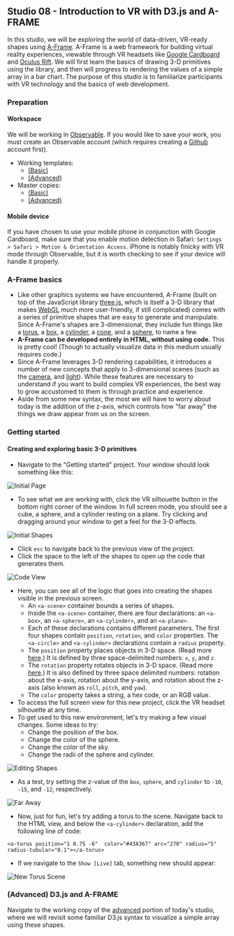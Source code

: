 ## Studio 08 - Introduction to VR with D3.js and A-FRAME

In this studio, we will be exploring the world of data-driven, VR-ready shapes using [A-Frame](https://aframe.io/). A-Frame is a web framework for building virtual reality experiences, viewable through VR headsets like [Google Cardboard](https://vr.google.com/cardboard/) and [Oculus Rift](https://www.oculus.com/rift/). We will first learn the basics of drawing 3-D primitives using the library, and then will progress to rendering the values of a simple array in a bar chart. The purpose of this studio is to familiarize participants with VR technology and the basics of web development.

### Preparation
#### Workspace
We will be working in [Observable](https://beta.observablehq.com/). If you would like to save your work, you must create an Observable account (which requires creating a [Github](https://github.com/) account first).

* Working templates:
	* [(Basic)](https://observablehq.com/@emilyfuhrman/studio-introduction-to-vr-with-d3-js-and-a-frame-basic)
	* [(Advanced)](https://observablehq.com/@emilyfuhrman/studio-introduction-to-vr-with-d3-js-and-a-frame-advanced)
* Master copies:
	* [(Basic)](https://observablehq.com/@emilyfuhrman/master-studio-introduction-to-vr-with-d3-js-and-a-frame-basic)
	* [(Advanced)](https://observablehq.com/@emilyfuhrman/studio-introduction-to-vr-with-d3-js-and-a-frame)

#### Mobile device
If you have chosen to use your mobile phone in conjunction with Google Cardboard, make sure that you enable motion detection in Safari: `Settings > Safari > Motion & Orientation Access`. iPhone is notably finicky with VR mode through Observable, but it is worth checking to see if your device will handle it properly.

### A-Frame basics

* Like other graphics systems we have encountered, A-Frame (built on top of the JavaScript library [three.js](https://threejs.org/), which is itself a 3-D library that makes [WebGL](https://developer.mozilla.org/en-US/docs/Web/API/WebGL_API) much more user-friendly, if still complicated) comes with a series of primitive shapes that are easy to generate and manipulate. Since A-Frame's shapes are 3-dimensional, they include fun things like a [torus](https://aframe.io/docs/0.6.0/primitives/a-torus.html), a [box](https://aframe.io/docs/0.6.0/primitives/a-box.html), a [cylinder](https://aframe.io/docs/0.6.0/primitives/a-cylinder.html), a [cone](https://aframe.io/docs/0.6.0/primitives/a-cone.html), and a [sphere](https://aframe.io/docs/0.6.0/primitives/a-sphere.html), to name a few.
* **A-Frame can be developed entirely in HTML, without using code.** This is pretty cool! (Though to actually visualize data in this medium usually requires code.)
* Since A-Frame leverages 3-D rendering capabilities, it introduces a number of new concepts that apply to 3-dimensional scenes (such as the [camera](https://aframe.io/docs/0.6.0/components/camera.html), and [light](https://aframe.io/docs/0.6.0/components/light.html)). While these features are necessary to understand if you want to build complex VR experiences, the best way to grow accustomed to them is through practice and experience. 
* Aside from some new syntax, the most we will have to worry about today is the addition of the z-axis, which controls how "far away" the things we draw appear from us on the screen. 

### Getting started
#### Creating and exploring basic 3-D primitives

* Navigate to the "Getting started" project. Your window should look something like this:

![Initial Page](https://github.com/emilyfuhrman/datavis_design/blob/master/2019_Spring/Studios/Images/08/01_Initial_Page.png)

* To see what we are working with, click the VR silhouette button in the bottom right corner of the window. In full screen mode, you should see a cube, a sphere, and a cylinder resting on a plane. Try clicking and dragging around your window to get a feel for the 3-D effects.

![Initial Shapes](https://github.com/emilyfuhrman/datavis_design/blob/master/2019_Spring/Studios/Images/08/02_Initial_Shapes.png)

* Click `esc` to navigate back to the previous view of the project.
* Click the space to the left of the shapes to open up the code that generates them. 

![Code View](https://github.com/emilyfuhrman/datavis_design/blob/master/2019_Spring/Studios/Images/08/03_Code_View.png)

* Here, you can see all of the logic that goes into creating the shapes visible in the previous screen.
	* An `<a-scene>` container bounds a series of shapes. 
	* Inside the `<a-scene>` container, there are four declarations: an `<a-box>`, an `<a-sphere>`, an `<a-cylinder>`, and an `<a-plane>`.
	* Each of these declarations contains different parameters. The first four shapes contain `position`, `rotation`, and `color` properties. The `<a-circle>` and `<a-cylinder>` declarations contain a `radius` property. 
	* The `position` property places objects in 3-D space. (Read more [here](https://aframe.io/docs/0.6.0/components/position.html).) It is defined by three space-delimited numbers: `x`, `y`, and `z`. 
	* The `rotation` property rotates objects in 3-D space. (Read more [here](https://aframe.io/docs/0.6.0/components/rotation.html).) It is also defined by three space delimited numbers: rotation about the x-axis, rotation about the y-axis, and rotation about the z-axis (also known as `roll`, `pitch`, and `yaw`).
	* The `color` property takes a string, a hex code, or an RGB value.
* To access the full screen view for this new project, click the VR headset silhouette at any time. 
* To get used to this new environment, let's try making a few visual changes. Some ideas to try:
	* Change the position of the box.
	* Change the color of the sphere.
	* Change the color of the sky.
	* Change the radii of the sphere and cylinder. 

![Editing Shapes](https://github.com/emilyfuhrman/datavis_design/blob/master/2019_Spring/Studios/Images/08/04_Editing_Shapes.png)

* As a test, try setting the z-value of the `box`, `sphere`, and `cylinder` to `-10`, `-15`, and `-12`, respectively. 

![Far Away](https://github.com/emilyfuhrman/datavis_design/blob/master/2019_Spring/Studios/Images/08/05_Far_Away.png)

* Now, just for fun, let's try adding a torus to the scene. Navigate back to the HTML view, and below the `<a-cylinder>` declaration, add the following line of code:

`<a-torus position="1 0.75 -6"  color="#43A367" arc="270" radius="5" radius-tubular="0.1"></a-torus>`

* If we navigate to the `Show [Live]` tab, something new should appear:

![New Torus Scene](https://github.com/emilyfuhrman/datavis_design/blob/master/2019_Spring/Studios/Images/08/07_New_Torus_Scene.png)

### (Advanced) D3.js and A-FRAME

Navigate to the working copy of the [advanced](https://observablehq.com/@emilyfuhrman/studio-introduction-to-vr-with-d3-js-and-a-frame-advanced) portion of today's studio, where we will revisit some familiar D3.js syntax to visualize a simple array using these shapes.